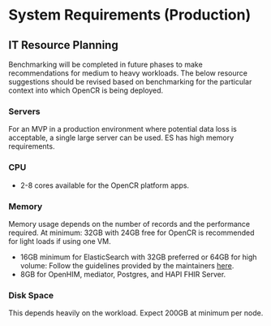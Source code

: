 # System Requirements (Production)

## IT Resource Planning

Benchmarking will be completed in future phases to make recommendations for medium to heavy workloads. The below resource suggestions should be revised based on benchmarking for the particular context into which OpenCR is being deployed.

### Servers

For an MVP in a production environment where potential data loss is acceptable, a single large server can be used. ES has high memory requirements. 

### CPU

* 2-8 cores available for the OpenCR platform apps.

### Memory

Memory usage depends on the number of records and the performance required. At minimum: 32GB with 24GB free for OpenCR is recommended for light loads if using one VM.

* 16GB minimum for ElasticSearch with 32GB preferred or 64GB for high volume: Follow the guidelines provided by the maintainers [here](https://www.elastic.co/guide/en/elasticsearch/guide/current/hardware.html#_memory). 
* 8GB for OpenHIM, mediator, Postgres, and HAPI FHIR Server.

### Disk Space

This depends heavily on the workload. Expect 200GB at minimum per node.